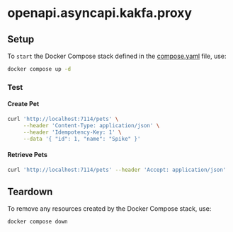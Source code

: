 # openapi.asyncapi.kakfa.proxy

## Setup

To `start` the Docker Compose stack defined in the [compose.yaml](compose.yaml) file, use:

```bash
docker compose up -d
```

### Test

#### Create Pet

```bash
curl 'http://localhost:7114/pets' \
     --header 'Content-Type: application/json' \
     --header 'Idempotency-Key: 1' \
     --data '{ "id": 1, "name": "Spike" }'
```

#### Retrieve Pets

```bash
curl 'http://localhost:7114/pets' --header 'Accept: application/json'
```

## Teardown

To remove any resources created by the Docker Compose stack, use:

```bash
docker compose down
```
